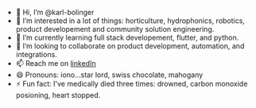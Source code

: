 - 👋 Hi, I’m @karl-bolinger
- 👀 I’m interested in a lot of things: horticulture, hydrophonics, robotics, product developement and community solution engineering. 
- 🌱 I’m currently learning full stack developement, flutter, and python. 
- 💞️ I’m looking to collaborate on product development, automation, and integrations. 
- 📫 Reach me on [linkedIn](http://linkedin.com/in/karlbolinger/)
- 😄 Pronouns: iono...star lord, swiss chocolate, mahogany
- ⚡ Fun fact: I've medically died three times: drowned, carbon monoxide posioning, heart stopped. 

<!---
karl-bolinger/karl-bolinger is a ✨ special ✨ repository because its `README.md` (this file) appears on your GitHub profile.
You can click the Preview link to take a look at your changes.
--->
